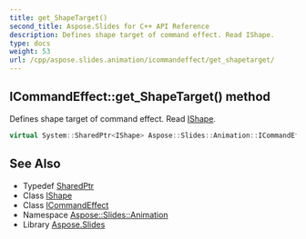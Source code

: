 ```yaml
---
title: get_ShapeTarget()
second_title: Aspose.Slides for C++ API Reference
description: Defines shape target of command effect. Read IShape.
type: docs
weight: 53
url: /cpp/aspose.slides.animation/icommandeffect/get_shapetarget/
---
```

## ICommandEffect::get_ShapeTarget() method


Defines shape target of command effect. Read [IShape](../../../aspose.slides/ishape/).

```cpp
virtual System::SharedPtr<IShape> Aspose::Slides::Animation::ICommandEffect::get_ShapeTarget()=0
```

## See Also

* Typedef [SharedPtr](../../system/sharedptr/)
* Class [IShape](../../aspose.slides/ishape/)
* Class [ICommandEffect](./)
* Namespace [Aspose::Slides::Animation](../)
* Library [Aspose.Slides](../../)